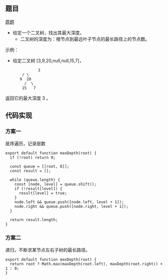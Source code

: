 ## 题目

[原题](https://leetcode-cn.com/leetbook/read/top-interview-questions-easy/xnd69e/)

* 给定一个二叉树，找出其最大深度。
  * 二叉树的深度为：根节点到最远叶子节点的最长路径上的节点数。



示例：

* 给定二叉树 [3,9,20,null,null,15,7]，

    			 3
     	  / \
     	 9  20
     	   /  \
     	  15   7

返回它的最大深度 3 。

## 代码实现

### 方案一

层序遍历，记录层数

```
export default function maxDepth(root) {
  if (!root) return 0;

  const queue = [[root, 0]];
  const result = [];

  while (queue.length) {
    const [node, level] = queue.shift();
    if (!result[level]) {
      result[level] = true;
    }
    node.left && queue.push([node.left, level + 1]);
    node.right && queue.push([node.right, level + 1]);
  }

  return result.length;
}
```

### 方案二

递归，不断求某节点左右子树的最长路径。

```
export default function maxDepth(root) {
  return root ? Math.max(maxDepth(root.left), maxDepth(root.right)) + 1 : 0;
}
```

